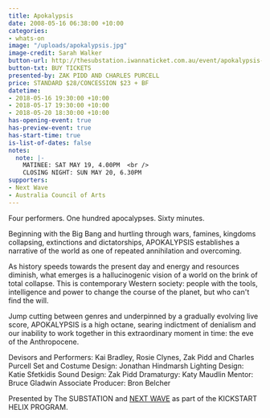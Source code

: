 ```yaml
---
title: Apokalypsis
date: 2008-05-16 06:38:00 +10:00
categories:
- whats-on
image: "/uploads/apokalypsis.jpg"
image-credit: Sarah Walker
button-url: http://thesubstation.iwannaticket.com.au/event/apokalypsis-MTQzNzQ
button-txt: BUY TICKETS
presented-by: ZAK PIDD AND CHARLES PURCELL
price: STANDARD $28/CONCESSION $23 + BF
datetime:
- 2018-05-16 19:30:00 +10:00
- 2018-05-17 19:30:00 +10:00
- 2018-05-20 18:30:00 +10:00
has-opening-event: true
has-preview-event: true
has-start-time: true
is-list-of-dates: false
notes:
  note: |-
    MATINEE: SAT MAY 19, 4.00PM  <br />
    CLOSING NIGHT: SUN MAY 20, 6.30PM
supporters:
- Next Wave
- Australia Council of Arts
---
```


Four performers. One hundred apocalypses. Sixty minutes.

Beginning with the Big Bang and hurtling through wars, famines, kingdoms collapsing, extinctions and dictatorships, APOKALYPSIS establishes a narrative of the world as one of repeated annihilation and overcoming.

As history speeds towards the present day and energy and resources diminish, what emerges is a hallucinogenic vision of a world on the brink of total collapse. This is contemporary Western society: people with the tools, intelligence and power to change the course of the planet, but who can't find the will.

Jump cutting between genres and underpinned by a gradually evolving live score, APOKALYPSIS is a high octane, searing indictment of denialism and our inability to work together in this extraordinary moment in time: the eve of the Anthropocene. 

Devisors and Performers: Kai Bradley, Rosie Clynes, Zak Pidd and Charles Purcell
Set and Costume Design: Jonathan Hindmarsh
Lighting Design: Katie Sfetkidis
Sound Design: Zak Pidd
Dramaturgy: Katy Maudlin
Mentor: Bruce Gladwin
Associate Producer: Bron Belcher

Presented by The SUBSTATION and [NEXT WAVE](http://nextwave.org.au/) as part of the KICKSTART HELIX PROGRAM.
